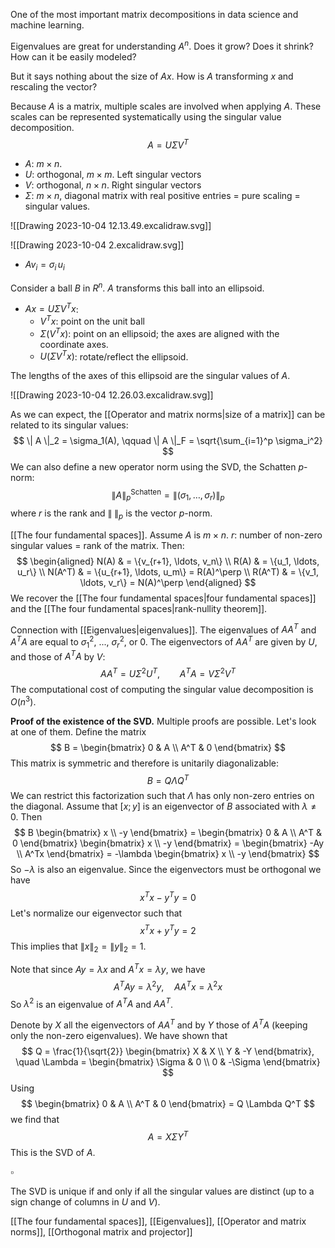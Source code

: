 One of the most important matrix decompositions in data science and machine learning.

Eigenvalues are great for understanding $A^n$. Does it grow? Does it shrink? How can it be easily modeled?

But it says nothing about the size of $Ax$. How is $A$ transforming $x$ and rescaling the vector?

Because $A$ is a matrix, multiple scales are involved when applying $A$. These scales can be represented systematically using the singular value decomposition.
$$
A = U \Sigma V^T
$$
- $A$: $m \times n$.
- $U$: orthogonal, $m \times m$. Left singular vectors
- $V$: orthogonal, $n \times n$. Right singular vectors
- $\Sigma$: $m \times n$, diagonal matrix with real positive entries = pure scaling = singular values.

![[Drawing 2023-10-04 12.13.49.excalidraw.svg]]

![[Drawing 2023-10-04 2.excalidraw.svg]]

- $A v_i = \sigma_i \, u_i$

Consider a ball $B$ in $R^n$. $A$ transforms this ball into an ellipsoid.

- $Ax = U \Sigma V^Tx$:
	- $V^T x$: point on the unit ball
	- $\Sigma (V^T x)$: point on an ellipsoid; the axes are aligned with the coordinate axes.
	- $U(\Sigma V^T x)$: rotate/reflect the ellipsoid.

The lengths of the axes of this ellipsoid are the singular values of $A$.

![[Drawing 2023-10-04 12.26.03.excalidraw.svg]]

As we can expect, the [[Operator and matrix norms|size of a matrix]] can be related to its singular values:
$$
\| A \|_2 = \sigma_1(A), \qquad
\| A \|_F = \sqrt{\sum_{i=1}^p \sigma_i^2}
$$
We can also define a new operator norm using the SVD, the Schatten $p$-norm:
$$
\| A \|_p^\text{{Schatten}} = \| (\sigma_1, \dots, \sigma_r) \|_{p}
$$
where $r$ is the rank and $\| \; \|_{p}$ is the vector $p$-norm.

[[The four fundamental spaces]]. Assume $A$ is $m \times n$. $r$: number of non-zero singular values = rank of the matrix. Then:
$$
\begin{aligned}
N(A) & = \{v_{r+1}, \ldots, v_n\} \\
R(A) & = \{u_1, \ldots, u_r\} \\
N(A^T) & = \{u_{r+1}, \ldots, u_m\} = R(A)^\perp \\
R(A^T) & = \{v_1, \ldots, v_r\} = N(A)^\perp
\end{aligned}
$$
We recover the [[The four fundamental spaces|four fundamental spaces]] and the [[The four fundamental spaces|rank-nullity theorem]].

Connection with [[Eigenvalues|eigenvalues]]. The eigenvalues of $AA^T$ and $A^T A$ are equal to $\sigma_1^2,$ ..., $\sigma_r^2,$ or 0. The eigenvectors of $AA^T$ are given by $U$, and those of $A^T A$ by $V$:
$$
AA^T = U \Sigma^2 U^T, \qquad
A^TA = V \Sigma^2 V^T
$$
The computational cost of computing the singular value decomposition is $O(n^3)$.

**Proof of the existence of the SVD.** Multiple proofs are possible. Let's look at one of them. Define the matrix
$$
B = \begin{bmatrix} 0 & A \\ A^T & 0 \end{bmatrix}
$$
This matrix is symmetric and therefore is unitarily diagonalizable:
$$
B = Q \Lambda Q^T
$$
We can restrict this factorization such that $\Lambda$ has only non-zero entries on the diagonal. Assume that $[x;y]$ is an eigenvector of $B$ associated with $\lambda \ne 0$. Then
$$
B \begin{bmatrix} x \\ -y \end{bmatrix} = \begin{bmatrix} 0 & A \\ A^T & 0 \end{bmatrix} \begin{bmatrix} x \\ -y \end{bmatrix} = \begin{bmatrix} -Ay \\ A^Tx \end{bmatrix} = -\lambda \begin{bmatrix} x \\ -y \end{bmatrix}
$$
So $-\lambda$ is also an eigenvalue. Since the eigenvectors must be orthogonal we have
$$
x^T x - y^T y = 0
$$
Let's normalize our eigenvector such that
$$
x^T x + y^T y = 2
$$
This implies that $\|x\|_2 = \|y\|_2 = 1$.

Note that since $Ay = \lambda x$ and $A^T x = \lambda y$, we have
$$
A^T A y = \lambda^2 y, \quad AA^T x = \lambda^2 x
$$
So $\lambda^2$ is an eigenvalue of $A^T A$ and $AA^T$. 

Denote by $X$ all the eigenvectors of $AA^T$ and by $Y$ those of $A^TA$ (keeping only the non-zero eigenvalues). We have shown that
$$
Q = \frac{1}{\sqrt{2}} \begin{bmatrix} X & X \\ Y & -Y \end{bmatrix}, \quad
\Lambda = \begin{bmatrix} \Sigma & 0 \\ 0 & -\Sigma \end{bmatrix}
$$
Using
$$
\begin{bmatrix} 0 & A \\ A^T & 0 \end{bmatrix}
= Q \Lambda Q^T
$$
we find that
$$A = X \Sigma Y^T$$
This is the SVD of $A$.

$\square$

The SVD is unique if and only if all the singular values are distinct (up to a sign change of columns in $U$ and $V$).

[[The four fundamental spaces]], [[Eigenvalues]], [[Operator and matrix norms]], [[Orthogonal matrix and projector]]